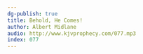```yaml
---
dg-publish: true
title: Behold, He Comes!
author: Albert Midlane
audio: http://www.kjvprophecy.com/077.mp3
index: 077
---
```


